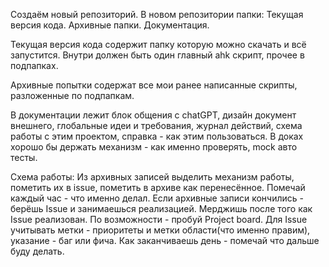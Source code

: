Создаём новый репозиторий.
В новом репозитории папки:
Текущая версия кода.
Архивные папки.
Документация.

Текущая версия кода содержит папку которую можно скачать и всё запустится. Внутри должен быть один главный ahk скрипт, прочее в подпапках.

Архивные попытки содержат все мои ранее написанные скрипты, разложенные по подпапкам.

В документации лежит блок общения с chatGPT, дизайн документ внешнего, глобальные идеи и требования, журнал действий, схема работы с этим проектом, справка - как этим пользоваться.
В доках хорошо бы держать механизм - как именно проверять, mock авто тесты.

Схема работы:
Из архивных записей выделить механизм работы, пометить их в issue, пометить в архиве как перенесённое.
Помечай каждый час - что именно делал.
Если архивные записи кончились - берёшь Issue и занимаешься реализацией.
Мерджишь после того как Issue реализован.
По возможности - пробуй Project board.
Для Issue учитывать метки - приоритеты и метки области(что именно правим), указание - баг или фича.
Как заканчиваешь день - помечай что дальше буду делать.
